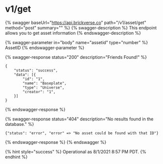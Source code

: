 # v1/get

{% swagger baseUrl="https://api.brickverse.co" path="/v1/asset/get" method="post" summary="" %}
{% swagger-description %}
This endpoint allows you to get asset information
{% endswagger-description %}

{% swagger-parameter in="body" name="assetid" type="number" %}
AssetID
{% endswagger-parameter %}

{% swagger-response status="200" description="Friends Found!" %}
```
{
    "status": "success",
    "data": [{
        "id": "1",
        "name": "Baseplate",
        "type": "Universe",
        "creator": "1",
    }]
}
```
{% endswagger-response %}

{% swagger-response status="404" description="No results found in the database." %}
```
{"status": "error", "error" => "No asset could be found with that ID"}
```
{% endswagger-response %}
{% endswagger %}

{% hint style="success" %}
Operational as 8/1/2021 8:57 PM PDT.
{% endhint %}
